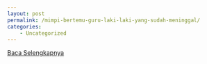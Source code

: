 ```yaml
---
layout: post
permalink: /mimpi-bertemu-guru-laki-laki-yang-sudah-meninggal/
categories:
    - Uncategorized
---
```


[Baca Selengkapnya](/01)